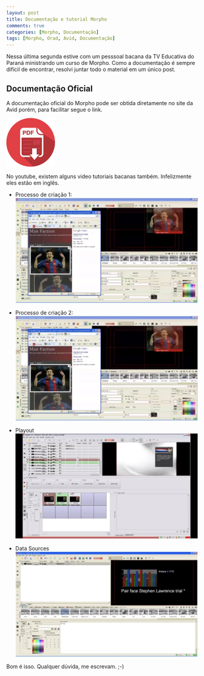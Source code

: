 ```yaml
---
layout: post
title: Documentação e tutorial Morpho
comments: true
categories: [Morpho, Documentação]
tags: [Morpho, Orad, Avid, Documentação]
---
```


Nessa última segunda estive com um pesssoal bacana da TV Educativa do Paraná ministrando um curso de Morpho. Como a documentação é sempre difícil de encontrar, resolvi juntar todo o material em um único post.

## Documentação Oficial

A documentação oficial do Morpho pode ser obtida diretamente no site da Avid porém, para facilitar segue o link.

[![Download](/images/pdf-icon.png)](/download/Morpho_31_user_guide.pdf)

No youtube, existem alguns video tutoriais bacanas também. Infelizmente eles estão em inglês.

- Processo de criação 1:
  [![Youtube](/images/morpho/creation_process_2.png)](https://www.youtube.com/watch?v=TLPfJKQkSio)

- Processo de criação 2:
  [![Youtube](/images/morpho/creation_process_2.png)](https://www.youtube.com/watch?v=BpDztusoqIs)

- Playout
  [![Youtube](/images/morpho/playout.png)](https://www.youtube.com/watch?v=FITIz4Or8rQ)

- Data Sources
  [![Youtube](/images/morpho/data_sources.png)](https://www.youtube.com/watch?v=inJPCQIwTtw)

Bom é isso. Qualquer dúvida, me escrevam. ;-)
